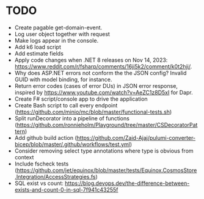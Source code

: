 # TODO

- Create pagable get-domain-event.
- Log user object together with request
- Make logs appear in the console.
- Add k6 load script
- Add estimate fields
- Apply code changes when .NET 8 releases on Nov 14, 2023: https://www.reddit.com/r/fsharp/comments/16ji5k2/comment/k0t2hji/.
- Why does ASP.NET errors not conform the the JSON config? Invalid GUID with model binding, for instance.
- Return error codes (cases of error DUs) in JSON error response, inspired by https://www.youtube.com/watch?v=AeZC1z8D5xI for Dapr.
- Create F# script/console app to drive the application
- Create Bash script to call every endpoint (https://github.com/minio/mc/blob/master/functional-tests.sh)
- Split runDecorator into a pipeline of functions (https://github.com/ronnieholm/Playground/tree/master/CSDecoratorPattern)
- Add github build action (https://github.com/Zaid-Ajaj/pulumi-converter-bicep/blob/master/.github/workflows/test.yml)
- Consider removing select type annotations where type is obvious from context
- Include fscheck tests (https://github.com/jet/equinox/blob/master/tests/Equinox.CosmosStore.Integration/AccessStrategies.fs)
- SQL exist vs count: https://blog.devops.dev/the-difference-between-exists-and-count-0-in-sql-7f941c43255f